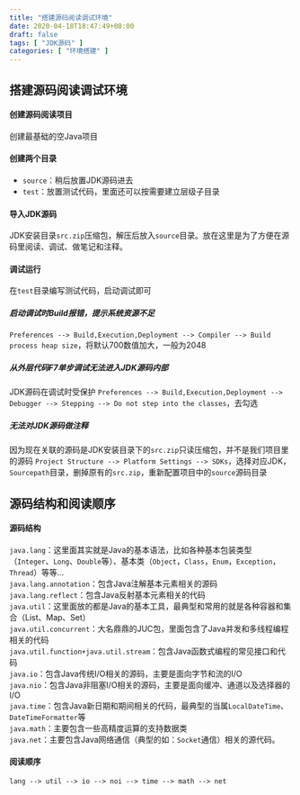 ```yaml
---
title: "搭建源码阅读调试环境"
date: 2020-04-18T18:47:49+08:00
draft: false
tags: [ "JDK源码" ]
categories: [ "环境搭建" ]
---
```

## 搭建源码阅读调试环境
#### 创建源码阅读项目
创建最基础的空Java项目

#### 创建两个目录
- `source`：稍后放置JDK源码进去
- `test`：放置测试代码，里面还可以按需要建立层级子目录

#### 导入JDK源码
JDK安装目录`src.zip`压缩包，解压后放入`source`目录。放在这里是为了方便在源码里阅读、调试、做笔记和注释。

#### 调试运行
在`test`目录编写测试代码，启动调试即可

##### 启动调试时Build报错，提示系统资源不足
`Preferences --> Build,Execution,Deployment --> Compiler --> Build process heap size`，将默认700数值加大，一般为2048

##### 从外层代码F7单步调试无法进入JDK源码内部
JDK源码在调试时受保护
`Preferences --> Build,Execution,Deployment --> Debugger --> Stepping --> Do not step into the classes`，去勾选

##### 无法对JDK源码做注释
因为现在关联的源码是JDK安装目录下的`src.zip`只读压缩包，并不是我们项目里的源码
`Project Structure --> Platform Settings --> SDKs`，选择对应JDK，`Sourcepath`目录，删掉原有的`src.zip`，重新配置项目中的`source`源码目录

## 源码结构和阅读顺序
#### 源码结构
`java.lang`：这里面其实就是Java的基本语法，比如各种基本包装类型（`Integer`、`Long`、`Double`等）、基本类（`Object`，`Class`，`Enum`，`Exception`，`Thread`）等等...\
`java.lang.annotation`：包含Java注解基本元素相关的源码\
`java.lang.reflect`：包含Java反射基本元素相关的代码\
`java.util`：这里面放的都是Java的基本工具，最典型和常用的就是各种容器和集合（List、Map、Set）\
`java.util.concurrent`：大名鼎鼎的JUC包，里面包含了Java并发和多线程编程相关的代码\
`java.util.function+java.util.stream`：包含Java函数式编程的常见接口和代码\
`java.io`：包含Java传统I/O相关的源码，主要是面向字节和流的I/O\
`java.nio`：包含Java非阻塞I/O相关的源码，主要是面向缓冲、通道以及选择器的I/O\
`java.time`：包含Java新日期和期间相关的代码，最典型的当属`LocalDateTime`、`DateTimeFormatter`等\
`java.math`：主要包含一些高精度运算的支持数据类\
`java.net`：主要包含Java网络通信（典型的如：`Socket`通信）相关的源代码。

#### 阅读顺序
`lang --> util --> io --> noi --> time --> math --> net`